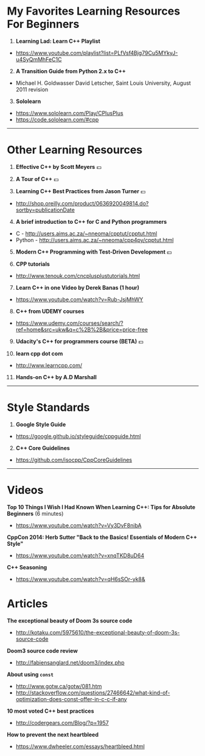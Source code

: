 # My Favorites Learning Resources For Beginners

1. **Learning Lad: Learn C++ Playlist**
- https://www.youtube.com/playlist?list=PLfVsf4Bjg79Cu5MYkyJ-u4SyQmMhFeC1C

2. **A Transition Guide from Python 2.x to C++**
- Michael H. Goldwasser David Letscher, Saint Louis University, August 2011 revision

3. **Sololearn**
- https://www.sololearn.com/Play/CPlusPlus
- https://code.sololearn.com/#cpp



---

# Other Learning Resources

1. **Effective C++ by Scott Meyers** :dollar:

2. **A Tour of C++** :dollar:

3. **Learning C++ Best Practices from Jason Turner** :dollar:
- http://shop.oreilly.com/product/0636920049814.do?sortby=publicationDate

4. **A brief introduction to C++ for C and Python programmers**
- C - http://users.aims.ac.za/~nneoma/cpptut/cpptut.html
- Python - http://users.aims.ac.za/~nneoma/cpp4py/cpptut.html

5. **Modern C++ Programming with Test-Driven Development** :dollar:

6. **CPP tutorials**
- http://www.tenouk.com/cncplusplustutorials.html

7. **Learn C++ in one Video by Derek Banas (1 hour)**
- https://www.youtube.com/watch?v=Rub-JsjMhWY

8. **C++ from UDEMY courses** 
- https://www.udemy.com/courses/search/?ref=home&src=ukw&q=c%2B%2B&price=price-free

9. **Udacity's C++ for programmers course (BETA)** :dollar:

10. **learn cpp dot com**
- http://www.learncpp.com/

11. **Hands-on C++ by A.D Marshall**

---

# Style Standards

1. **Google Style Guide**
- https://google.github.io/styleguide/cppguide.html

2. **C++ Core Guidelines**
- https://github.com/isocpp/CppCoreGuidelines

---

# Videos

**Top 10 Things I Wish I Had Known When Learning C++: Tips for Absolute Beginners** (6 minutes)
- https://www.youtube.com/watch?v=Vy3DvF8nibA

**CppCon 2014: Herb Sutter "Back to the Basics! Essentials of Modern C++ Style"**
- https://www.youtube.com/watch?v=xnqTKD8uD64

**C++ Seasoning**
- https://www.youtube.com/watch?v=qH6sSOr-yk8&

# Articles 

**The exceptional beauty of Doom 3s source code**
- http://kotaku.com/5975610/the-exceptional-beauty-of-doom-3s-source-code

**Doom3 source code review**
- http://fabiensanglard.net/doom3/index.php

**About using `const`**
- http://www.gotw.ca/gotw/081.htm
- http://stackoverflow.com/questions/27466642/what-kind-of-optimization-does-const-offer-in-c-c-if-any

**10 most voted C++ best practices**
- http://codergears.com/Blog/?p=1957

**How to prevent the next heartbleed**
- https://www.dwheeler.com/essays/heartbleed.html
